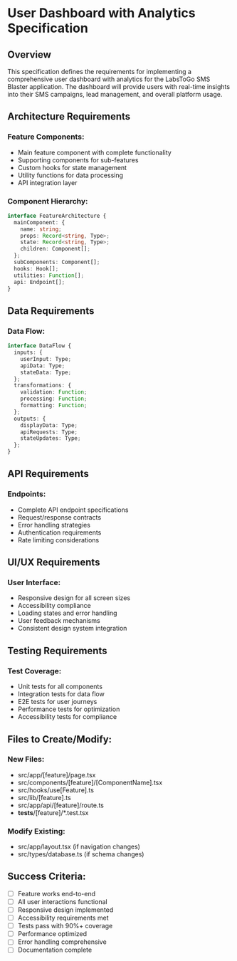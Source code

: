 # User Dashboard with Analytics Specification

## Overview

This specification defines the requirements for implementing a comprehensive user dashboard with analytics for the LabsToGo SMS Blaster application. The dashboard will provide users with real-time insights into their SMS campaigns, lead management, and overall platform usage.

## Architecture Requirements

### Feature Components:

- Main feature component with complete functionality
- Supporting components for sub-features
- Custom hooks for state management
- Utility functions for data processing
- API integration layer

### Component Hierarchy:

```typescript
interface FeatureArchitecture {
  mainComponent: {
    name: string;
    props: Record<string, Type>;
    state: Record<string, Type>;
    children: Component[];
  };
  subComponents: Component[];
  hooks: Hook[];
  utilities: Function[];
  api: Endpoint[];
}
```

## Data Requirements

### Data Flow:

```typescript
interface DataFlow {
  inputs: {
    userInput: Type;
    apiData: Type;
    stateData: Type;
  };
  transformations: {
    validation: Function;
    processing: Function;
    formatting: Function;
  };
  outputs: {
    displayData: Type;
    apiRequests: Type;
    stateUpdates: Type;
  };
}
```

## API Requirements

### Endpoints:

- Complete API endpoint specifications
- Request/response contracts
- Error handling strategies
- Authentication requirements
- Rate limiting considerations

## UI/UX Requirements

### User Interface:

- Responsive design for all screen sizes
- Accessibility compliance
- Loading states and error handling
- User feedback mechanisms
- Consistent design system integration

## Testing Requirements

### Test Coverage:

- Unit tests for all components
- Integration tests for data flow
- E2E tests for user journeys
- Performance tests for optimization
- Accessibility tests for compliance

## Files to Create/Modify:

### New Files:

- src/app/[feature]/page.tsx
- src/components/[feature]/[ComponentName].tsx
- src/hooks/use[Feature].ts
- src/lib/[feature].ts
- src/app/api/[feature]/route.ts
- **tests**/[feature]/\*.test.tsx

### Modify Existing:

- src/app/layout.tsx (if navigation changes)
- src/types/database.ts (if schema changes)

## Success Criteria:

- [ ] Feature works end-to-end
- [ ] All user interactions functional
- [ ] Responsive design implemented
- [ ] Accessibility requirements met
- [ ] Tests pass with 90%+ coverage
- [ ] Performance optimized
- [ ] Error handling comprehensive
- [ ] Documentation complete
